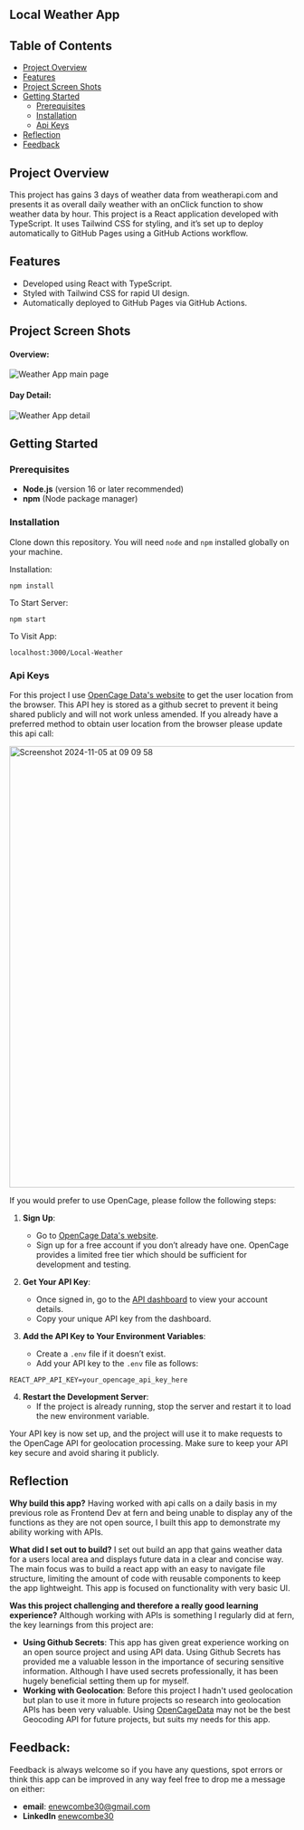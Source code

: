 ## Local Weather App

## Table of Contents

- [Project Overview](#project-overview)
- [Features](#features)
- [Project Screen Shots](#project-screen-shots)
- [Getting Started](#getting-started)
  - [Prerequisites](#prerequisites)
  - [Installation](#installation)
  - [Api Keys](#api-keys)
- [Reflection](#reflection)
- [Feedback](#feedback)

## Project Overview

This project has gains 3 days of weather data from weatherapi.com and presents it as overall daily weather with an onClick function to show weather data by hour. This project is a React application developed with TypeScript. It uses Tailwind CSS for styling, and it’s set up to deploy automatically to GitHub Pages using a GitHub Actions workflow.

## Features

- Developed using React with TypeScript.
- Styled with Tailwind CSS for rapid UI design.
- Automatically deployed to GitHub Pages via GitHub Actions.

## Project Screen Shots

#### Overview:   


![Weather App main page](https://github.com/user-attachments/assets/de5d2d66-f2a7-4151-8dd4-102e348e91a8)

#### Day Detail:


![Weather App detail](https://github.com/user-attachments/assets/6b269f70-35f2-453c-a061-fcc94d51674f)

## Getting Started

### Prerequisites

- **Node.js** (version 16 or later recommended)
- **npm** (Node package manager)

### 

### Installation

Clone down this repository. You will need `node` and `npm` installed globally on your machine.  

Installation:

`npm install`  

To Start Server:

`npm start`  

To Visit App:

`localhost:3000/Local-Weather`  

### Api Keys 

For this project I use [OpenCage Data's website](https://opencagedata.com/) to get the user location from the browser. This API hey is stored as a github secret to prevent it being shared publicly and will not work unless amended. If you already have a preferred method to obtain user location from the browser please update this api call:  

<img width="780" alt="Screenshot 2024-11-05 at 09 09 58" src="https://github.com/user-attachments/assets/601897e6-dccf-4395-9e01-b459c041ed95">

If you would prefer to use OpenCage, please follow the following steps:

1. **Sign Up**:
   - Go to [OpenCage Data's website](https://opencagedata.com/).
   - Sign up for a free account if you don’t already have one. OpenCage provides a limited free tier which should be sufficient for development and testing.

2. **Get Your API Key**:
   - Once signed in, go to the [API dashboard](https://opencagedata.com/dashboard) to view your account details.
   - Copy your unique API key from the dashboard.

3. **Add the API Key to Your Environment Variables**:
   - Create a `.env` file if it doesn’t exist.
   - Add your API key to the `.env` file as follows:
```plaintext
REACT_APP_API_KEY=your_opencage_api_key_here
```

4. **Restart the Development Server**:
   - If the project is already running, stop the server and restart it to load the new environment variable.

Your API key is now set up, and the project will use it to make requests to the OpenCage API for geolocation processing. Make sure to keep your API key secure and avoid sharing it publicly.

## Reflection

**Why build this app?**
Having worked with api calls on a daily basis in my previous role as Frontend Dev at fern and being unable to display any of the functions as they are not open source, I built this app to demonstrate my ability working with APIs. 


**What did I set out to build?** 
I set out build an app that gains weather data for a users local area and displays future data in a clear and concise way. The main focus was to build a react app with an easy to navigate file structure, limiting the amount of code with reusable components to keep the app lightweight. This app is focused on functionality with very basic UI.


**Was this project challenging and therefore a really good learning experience?**
Although working with APIs is something I regularly did at fern, the key learnings from this project are:
- **Using Github Secrets**: This app has given great experience working on an open source project and using API data. Using Github Secrets has provided me a valuable lesson in the importance of securing sensitive information. Although I have used secrets professionally, it has been hugely beneficial setting them up for myself.
- **Working with Geolocation**: Before this project I hadn't used geolocation but plan to use it more in future projects so research into geolocation APIs has been very valuable. Using [OpenCageData](https://opencagedata.com/dashboard) may not be the best Geocoding API for future projects, but suits my needs for this app. 

## Feedback:  

Feedback is always welcome so if you have any questions, spot errors or think this app can be improved in any way feel free to drop me a message on either: 
- **email**: [enewcombe30@gmail.com](mailto:enewcombe30@gmail.com)
- **LinkedIn** [enewcombe30](https://www.linkedin.com/in/enewcombe30)
